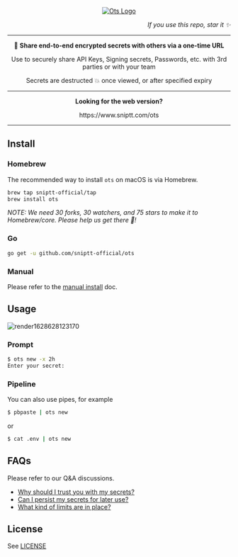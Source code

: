 <p align="center">
  <a href="https://sniptt.com">
    <img src=".github/assets/ots-social-cover.svg" alt="Ots Logo" />
  </a>
</p>

<p align="right">
  <i>If you use this repo, star it ✨</i>
</p>

***

<p align="center">🔐 <b>Share end-to-end encrypted secrets with others via a one-time URL</b></p>

<p align="center">Use to securely share API Keys, Signing secrets, Passwords, etc. with 3rd parties or with your team</p>

<p align="center">Secrets are destructed 💥 once viewed, or after specified expiry</p>

***

<p align="center"><b>Looking for the web version?</b></p>

<p align="center">https://www.sniptt.com/ots</p>

***

## Install

### Homebrew

The recommended way to install `ots` on macOS is via Homebrew.

```sh
brew tap sniptt-official/tap
brew install ots
```

*NOTE: We need 30 forks, 30 watchers, and 75 stars to make it to Homebrew/core. Please help us get there 👀!*

### Go

```sh
go get -u github.com/sniptt-official/ots
```

### Manual

Please refer to the [manual install](./docs/manual-install.md) doc.

## Usage

![render1628628123170](https://user-images.githubusercontent.com/778109/128932301-190388b3-171c-4e41-be5c-88ecf315beda.gif)

### Prompt

```sh
$ ots new -x 2h
Enter your secret: 
```

### Pipeline

You can also use pipes, for example

```sh
$ pbpaste | ots new
```

or

```sh
$ cat .env | ots new
```

## FAQs

Please refer to our Q&A discussions.

- [Why should I trust you with my secrets?](https://github.com/sniptt-official/ots/discussions/13)
- [Can I persist my secrets for later use?](https://github.com/sniptt-official/ots/discussions/15)
- [What kind of limits are in place?](https://github.com/sniptt-official/ots/discussions/18)

## License

See [LICENSE](LICENSE)

